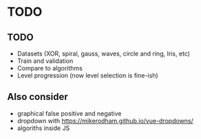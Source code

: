 # TODO

## TODO

* Datasets (XOR, spiral, gauss, waves, circle and ring, Iris, etc)
* Train and validation
* Compare to algorithms
* Level progression (now level selection is fine-ish)

## Also consider

* graphical false positive and negative
* dropdown with https://mikerodham.github.io/vue-dropdowns/
* algoriths inside JS